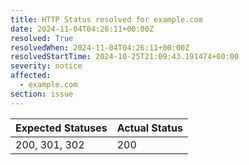 ```yaml
---
title: HTTP Status resolved for example.com
date: 2024-11-04T04:26:11+00:00Z
resolved: True
resolvedWhen: 2024-11-04T04:26:11+00:00Z
resolvedStartTime: 2024-10-25T21:09:43.191474+00:00
severity: notice
affected:
  - example.com
section: issue
---
```


| Expected Statuses | Actual Status  |
|-------------------|----------------|
| 200, 301, 302 | 200 |
